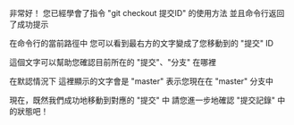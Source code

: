 非常好！
您已經學會了指令 "git checkout 提交ID" 的使用方法
並且命令行返回了成功提示

在命令行的當前路徑中
您可以看到最右方的文字變成了您移動到的 "提交" ID

這個文字可以幫助您確認目前所在的 "提交"、"分支" 在哪裡

在默認情況下
這裡顯示的文字會是 "master"
表示您現在在 "master" 分支中

現在，既然我們成功地移動到對應的 "提交" 中
請您進一步地確認 "提交記錄" 中的狀態吧！

